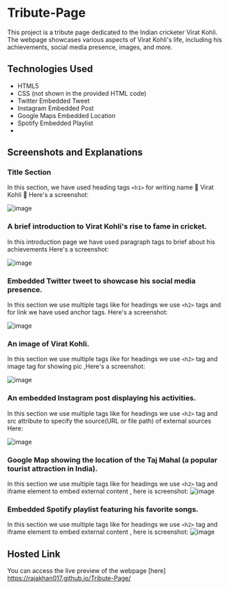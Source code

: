 # Tribute-Page

This project is a tribute page dedicated to the Indian cricketer Virat Kohli. The webpage showcases various aspects of Virat Kohli's life, including his achievements, social media presence, images, and more.

## Technologies Used

- HTML5
- CSS (not shown in the provided HTML code)
- Twitter Embedded Tweet
- Instagram Embedded Post
- Google Maps Embedded Location
- Spotify Embedded Playlist
- 
## Screenshots and Explanations

### Title Section
In this section, we have used heading tags `<h1>` for writing name 🏏 Virat Kohli 🏏  Here's a screenshot: 

![image](https://github.com/rajakhan017/Tribute-Page/assets/135150598/68d9069a-794c-4d82-9e4c-254d4fb25291)


### A brief introduction to Virat Kohli's rise to fame in cricket.
In this introduction page we have used paragraph tags to brief about his achievements Here's a screenshot:

![image](https://github.com/rajakhan017/Tribute-Page/assets/135150598/b3df7fff-2270-4100-8b80-2ac1baec6638)


### Embedded Twitter tweet to showcase his social media presence.
In this section we use multiple tags like for headings we use `<h2>` tags and for link we have used anchor tags.  Here's a screenshot:

![image](https://github.com/rajakhan017/Tribute-Page/assets/135150598/df771b0b-c033-4e2a-b90d-3e3a42b22fd7)


### An image of Virat Kohli.
In this section we use multiple tags like for headings we use `<h2>` tag and image tag for showing pic ,Here's a screenshot:

![image](https://github.com/rajakhan017/Tribute-Page/assets/135150598/2609965d-4bb5-4c74-a5a1-f6876ae790dd)



### An embedded Instagram post displaying his activities.
In this section we use multiple tags like for headings we use `<h2>` tag and src attribute to specify the source(URL or file path) of external sources Here:

![image](https://github.com/rajakhan017/Tribute-Page/assets/135150598/6f0304a7-a6ba-48fd-9979-7305a9c98fef)

### Google Map showing the location of the Taj Mahal (a popular tourist attraction in India).
In this section we use multiple tags like for headings we use `<h2>` tag and iframe element to embed external content , here is screenshot:
![image](https://github.com/rajakhan017/Tribute-Page/assets/135150598/87e8191a-65ba-40dd-af88-de66636736ef)

### Embedded Spotify playlist featuring his favorite songs.
In this section we use multiple tags like for headings we use `<h2>` tag and iframe element to embed external content , here is screenshot:
![image](https://github.com/rajakhan017/Tribute-Page/assets/135150598/4d96b8ec-8044-4f7b-99ca-e7a35031bf8a)


## Hosted Link

You can access the live preview of the webpage [here] https://rajakhan017.github.io/Tribute-Page/
